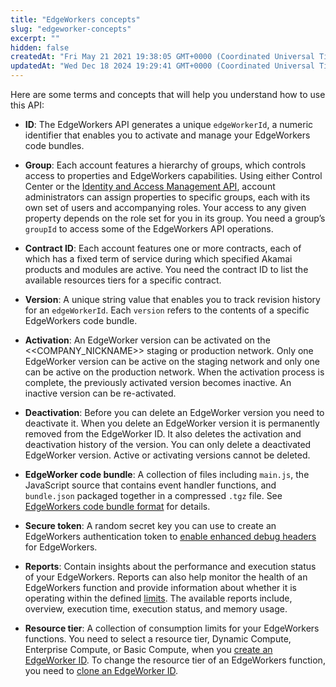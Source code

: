 ```yaml
---
title: "EdgeWorkers concepts"
slug: "edgeworker-concepts"
excerpt: ""
hidden: false
createdAt: "Fri May 21 2021 19:38:05 GMT+0000 (Coordinated Universal Time)"
updatedAt: "Wed Dec 18 2024 19:29:41 GMT+0000 (Coordinated Universal Time)"
---
```

Here are some terms and concepts that will help you understand how to use this API:

- **ID**: The EdgeWorkers API generates a unique `edgeWorkerId`, a numeric identifier that enables you to activate and manage your EdgeWorkers code bundles.

- **Group**: Each account features a hierarchy of groups, which controls access to properties and EdgeWorkers capabilities. Using either Control Center or the [Identity and Access Management API](https://techdocs.akamai.com/iam-api/reference/api), account administrators can assign properties to specific groups, each with its own set of users and accompanying roles. Your access to any given property depends on the role set for you in its group. You need a group’s `groupId` to access some of the EdgeWorkers API operations.

- **Contract ID**: Each account features one or more contracts, each of which has a fixed term of service during which specified Akamai products and modules are active. You need the contract ID to list the available resources tiers for a specific contract.

- **Version**: A unique string value that enables you to track revision history for an `edgeWorkerId`. Each `version` refers to the contents of a specific EdgeWorkers code bundle.

- **Activation**: An EdgeWorker version can be activated on the <<COMPANY_NICKNAME>> staging or production network. Only one EdgeWorker version can be active on the staging network and only one can be active on the production network. When the activation process is complete, the previously activated version becomes inactive. An inactive version can be re-activated.

- **Deactivation**: Before you can delete an EdgeWorker version you need to deactivate it. When you delete an EdgeWorker version it is permanently removed from the EdgeWorker ID. It also deletes the activation and deactivation history of the version. You can only delete a deactivated EdgeWorker version. Active or activating versions cannot be deleted.

- **EdgeWorker code bundle**: A collection of files including `main.js`, the JavaScript source that contains event handler functions, and `bundle.json` packaged together in a compressed `.tgz` file. See [EdgeWorkers code bundle format](doc:code-bundle-format) for details.

- **Secure token**: A random secret key you can use to create an EdgeWorkers authentication token to [enable enhanced debug headers](doc:enable-enhanced-debug-headers) for EdgeWorkers.

- **Reports**: Contain insights about the performance and execution status of your EdgeWorkers. Reports can also help monitor the health of an EdgeWorkers function and provide information about whether it is operating within the defined [limits](doc:limitations). The available reports include, overview, execution time, execution status, and memory usage.

- **Resource tier**: A collection of consumption limits for your EdgeWorkers functions. You need to select a resource tier, Dynamic Compute, Enterprise Compute, or Basic Compute, when you [create an EdgeWorker ID](doc:create-an-edgeworker-id). To change the resource tier of an EdgeWorkers function, you need to [clone an EdgeWorker ID](ref:post-id-clone).
